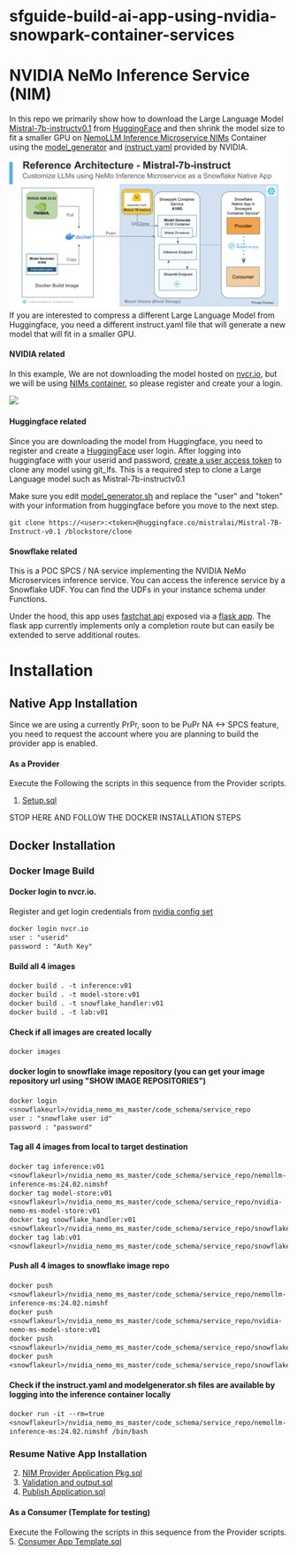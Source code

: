 # sfguide-build-ai-app-using-nvidia-snowpark-container-services

# NVIDIA NeMo Inference Service (NIM)

In this repo we primarily show how to download the Large Language Model [Mistral-7b-instructv0.1](https://huggingface.co/mistralai/Mistral-7B-Instruct-v0.1) from [HuggingFace](https://huggingface.co/) and then shrink the model size to fit a smaller GPU on [NemoLLM Inference Microservice NIMs](https://registry.ngc.nvidia.com/orgs/ohlfw0olaadg/teams/ea-participants/containers/nemollm-inference-ms/tags) Container using the [model_generator](https://github.com/Snowflake-Labs/sfguide-build-ai-app-using-nvidia-snowpark-container-services/blob/main/docker/inference/modelgenerator.sh) and [instruct.yaml](https://github.com/Snowflake-Labs/sfguide-build-ai-app-using-nvidia-snowpark-container-services/blob/main/docker/inference/instruct.yaml) provided by NVIDIA.
![](https://github.com/Snowflake-Labs/sfguide-build-ai-app-using-nvidia-snowpark-container-services/blob/main/NVIDIA%20Mistral%207B%20NIMS%20on%20SPCS.png)
If you are interested to compress a different Large Language Model from Huggingface, you need a different instruct.yaml file that will generate a new model that will fit in a smaller GPU.

#### NVIDIA related

In this example, We are not downloading the model hosted on [nvcr.io](https://registry.ngc.nvidia.com/orgs/ohlfw0olaadg/teams/ea-participants/containers/nemollm-inference-ms/tags), but we will be using [NIMs container](https://registry.ngc.nvidia.com/orgs/ohlfw0olaadg/teams/ea-participants/containers/nemollm-inference-ms/tags), so please register and create your a login.

![](./NVIDIA-NeMo.gif)

#### Huggingface related

Since you are downloading the model from Huggingface, you need to register and create a [HuggingFace](https://huggingface.co/) user login. After logging into huggingface with your userid and password, [create a user access token](https://huggingface.co/docs/hub/en/security-tokens) to clone any model using git_lfs. This is a required step to clone a Large Language model such as Mistral-7b-instructv0.1  

Make sure you edit [model_generator.sh](https://github.com/Snowflake-Labs/sfguide-build-ai-app-using-nvidia-snowpark-container-services/blob/main/docker/inference/modelgenerator.sh) and replace the "user" and "token" with your information from huggingface before you move to the next step.

```
git clone https://<user>:<token>@huggingface.co/mistralai/Mistral-7B-Instruct-v0.1 /blockstore/clone

```

#### Snowflake related

This is a POC SPCS / NA service implementing the NVIDIA NeMo Microservices inference service. You can access the inference service by a Snowflake UDF. You can find the UDFs in your instance schema under Functions.

Under the hood, this app uses [fastchat api](https://github.com/lm-sys/FastChat/blob/main/docs/openai_api.md) exposed via a [flask app](https://flask.palletsprojects.com/en/3.0.x/).  The flask app currently implements only a completion route but can easily be extended to serve additional routes.

# Installation

## Native App Installation 

Since we are using a currently PrPr, soon to be PuPr NA <-> SPCS feature, you need to request the account where you are planning to build the provider app is enabled.

#### As a Provider  
Execute the Following the scripts in this sequence from the Provider scripts.  
1. [Setup.sql](https://github.com/Snowflake-Labs/sfguide-build-ai-app-using-nvidia-snowpark-container-services/blob/main/Native%20App/Provider/01%20Setup.sql)

STOP HERE AND FOLLOW THE DOCKER INSTALLATION STEPS
## Docker Installation

### Docker Image Build 

#### Docker login to nvcr.io. 
Register and get login credentials from [nvidia config set](https://org.ngc.nvidia.com/setup/api-key)

```
docker login nvcr.io  
user : "userid"  
password : "Auth Key"      
```

#### Build all 4 images
```
docker build . -t inference:v01     
docker build . -t model-store:v01  
docker build . -t snowflake_handler:v01  
docker build . -t lab:v01  
```
#### Check if all images are created locally

```
docker images  
```

#### docker login to snowflake image repository (you can get your image repository url using "SHOW IMAGE REPOSITORIES")
```
docker login <snowflakeurl>/nvidia_nemo_ms_master/code_schema/service_repo  
user : "snowflake user id"
password : "password" 
```

#### Tag all 4 images from local to target destination

```
docker tag inference:v01 <snowflakeurl>/nvidia_nemo_ms_master/code_schema/service_repo/nemollm-inference-ms:24.02.nimshf  
docker tag model-store:v01 <snowflakeurl>/nvidia_nemo_ms_master/code_schema/service_repo/nvidia-nemo-ms-model-store:v01  
docker tag snowflake_handler:v01 <snowflakeurl>/nvidia_nemo_ms_master/code_schema/service_repo/snowflake_handler:v0.4  
docker tag lab:v01 <snowflakeurl>/nvidia_nemo_ms_master/code_schema/service_repo/snowflake_jupyterlab:v0.1  
```

#### Push all 4 images to snowflake image repo

```
docker push <snowflakeurl>/nvidia_nemo_ms_master/code_schema/service_repo/nemollm-inference-ms:24.02.nimshf  
docker push <snowflakeurl>/nvidia_nemo_ms_master/code_schema/service_repo/nvidia-nemo-ms-model-store:v01  
docker push <snowflakeurl>/nvidia_nemo_ms_master/code_schema/service_repo/snowflake_handler:v0.4  
docker push <snowflakeurl>/nvidia_nemo_ms_master/code_schema/service_repo/snowflake_jupyterlab:v0.1  
```

#### Check if the instruct.yaml and modelgenerator.sh files are available by logging into the inference container locally
```
docker run -it --rm=true <snowflakeurl>/nvidia_nemo_ms_master/code_schema/service_repo/nemollm-inference-ms:24.02.nimshf /bin/bash  
```

### Resume Native App Installation

2. [NIM Provider Application Pkg.sql](https://github.com/Snowflake-Labs/sfguide-build-ai-app-using-nvidia-snowpark-container-services/blob/main/Native%20App/Provider/02%20nims_app_pkg.sql)  
3. [Validation and output.sql](https://github.com/Snowflake-Labs/sfguide-build-ai-app-using-nvidia-snowpark-container-services/blob/main/Native%20App/Provider/03%20Validation%20and%20Output.sql)  
4. [Publish Application.sql](https://github.com/Snowflake-Labs/sfguide-build-ai-app-using-nvidia-snowpark-container-services/blob/main/Native%20App/Provider/04%20Publish%20Application.sql)  
  
#### As a Consumer (Template for testing)  
Execute the Following the scripts in this sequence from the Provider scripts.  
5. [Consumer App Template.sql](https://github.com/Snowflake-Labs/sfguide-build-ai-app-using-nvidia-snowpark-container-services/blob/main/Native%20App/Consumer/05%20Consumer%20App%20Template.sql) 


